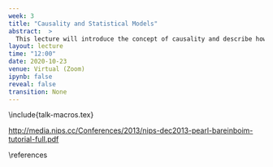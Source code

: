 ```yaml
---
week: 3
title: "Causality and Statistical Models"
abstract:  >
  This lecture will introduce the concept of causality and describe how it applies to statistical models. 
layout: lecture
time: "12:00"
date: 2020-10-23
venue: Virtual (Zoom)
ipynb: false
reveal: false
transition: None
---
```



\include{talk-macros.tex}


http://media.nips.cc/Conferences/2013/nips-dec2013-pearl-bareinboim-tutorial-full.pdf

\references

